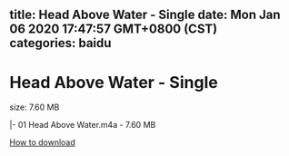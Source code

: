 
title: Head Above Water - Single
date: Mon Jan 06 2020 17:47:57 GMT+0800 (CST)    
categories: baidu
---

# Head Above Water - Single
size: 7.60 MB
 
 
|- 01 Head Above Water.m4a - 7.60 MB

[How to download](https://bpcam.bemobtrk.com/go/2ceec3aa-1ca2-46d6-b9ff-aaa5c184517c?jno=1635)